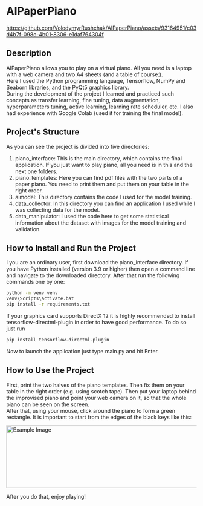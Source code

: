 # AIPaperPiano

https://github.com/VolodymyrRushchak/AIPaperPiano/assets/93164951/c03d4b7f-098c-4b01-8306-e1daf764304f

## Description
AIPaperPiano allows you to play on a virtual piano. All you need is a laptop with a web camera and two A4 sheets (and a table of course:). <br />
Here I used the Python programming language, Tensorflow, NumPy and Seaborn libraries, and the PyQt5 graphics library. <br />
During the development of the project I learned and practiced such concepts as transfer learning, fine tuning, data augmentation, hyperparameters tuning, active learning, learning rate scheduler, etc. I also had experience with Google Colab (used it for training the final model).

## Project's Structure
As you can see the project is divided into five directories: 
1. piano_interface: This is the main directory, which contains the final application. If you just want to play piano, all you need is in this and the next one folders.
2. piano_templates: Here you can find pdf files with the two parts of a paper piano. You need to print them and put them on your table in the right order.
3. aimodel: This directory contains the code I used for the model training.
4. data_collector: In this directory you can find an application I used while I was collecting data for the model.
5. data_manipulator: I used the code here to get some statistical information about the dataset with images for the model training and validation.

## How to Install and Run the Project
I you are an ordinary user, first download the piano_interface directory. If you have Python installed (version 3.9 or higher) then open a command line and navigate to the downloaded directory. After that run the following commands one by one:
```bash
python -m venv venv
venv\Scripts\activate.bat
pip install -r requirements.txt
```
If your graphics card supports DirectX 12 it is highly recommended to install tensorflow-directml-plugin in order to have good performance. To do so just run
```bash
pip install tensorflow-directml-plugin
```
Now to launch the application just type main.py and hit Enter.

## How to Use the Project
First, print the two halves of the piano templates. Then fix them on your table in the right order (e.g. using scotch tape). Then put your laptop behind the improvised piano and point your web camera on it, so that the whole piano can be seen on the screen. <br />
After that, using your mouse, click around the piano to form a green rectangle. It is important to start from the edges of the black keys like this:

<img src="https://github.com/VolodymyrRushchak/AIPaperPiano/assets/93164951/f9b75bbf-5fe7-4aee-bf5a-0ec835831d50" alt="Example Image" width="650" height="165">

After you do that, enjoy playing!

